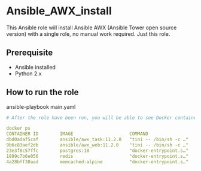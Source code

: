 # Ansible_AWX_install
This Ansible role will install Ansible AWX (Ansible Tower open source version) with a single role, no manual work required. Just this role.   

## Prerequisite
- Ansible installed
- Python 2.x

## How to run the role
ansible-playbook main.yaml 

```yaml
# After the role have been run, you will be able to see Docker container up and running hosting AWX. 

docker ps
CONTAINER ID        IMAGE                     COMMAND                  CREATED             STATUS              PORTS                  NAMES
dbd0adaf5caf        ansible/awx_task:11.2.0   "tini -- /bin/sh -c …"   7 days ago          Up 14 minutes       8052/tcp               awx_task
9b6c83aef2db        ansible/awx_web:11.2.0    "tini -- /bin/sh -c …"   7 days ago          Up 14 minutes       0.0.0.0:80->8052/tcp   awx_web
23e3f8c57ffc        postgres:10               "docker-entrypoint.s…"   7 days ago          Up 14 minutes       5432/tcp               awx_postgres
1899c7b6e056        redis                     "docker-entrypoint.s…"   7 days ago          Up 14 minutes       6379/tcp               awx_redis
4a28bff30aad        memcached:alpine          "docker-entrypoint.s…"   7 days ago          Up 14 minutes       11211/tcp              awx_memcached
```
